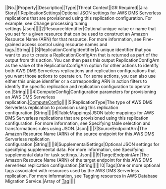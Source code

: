 ||No.||Property||Description||Type||Threat Context||GR Required||Jira Story|1|ReplicationSettings|Optional JSON settings for AWS DMS Serverless replications that are provisioned using this replication configuration. For example, see  Change processing tuning settings.|Json|||||2|ResourceIdentifier|Optional unique value or name that you set for a given resource that can be used to construct an Amazon Resource Name (ARN) for that resource. For more information, see  Fine-grained access control using resource names and tags.|String|||||3|ReplicationConfigIdentifier|A unique identifier that you want to use to create a ReplicationConfigArn that is returned as part of the output from this action. You can then pass this output ReplicationConfigArn as the value of the ReplicationConfigArn option for other actions to identify both AWS DMS Serverless replications and replication configurations that you want those actions to operate on. For some actions, you can also use either this unique identifier or a corresponding ARN in action filters to identify the specific replication and replication configuration to operate on.|String|||||4|ComputeConfig|Configuration parameters for provisioning an AWS DMS Serverless replication.|<a href="http://docs.aws.amazon.com/AWSCloudFormation/latest/UserGuide/aws-properties-dms-replicationconfig-computeconfig.html">ComputeConfig</a>|||||5|ReplicationType|The type of AWS DMS Serverless replication to provision using this replication configuration.|String|||||6|TableMappings|JSON table mappings for AWS DMS Serverless replications that are provisioned using this replication configuration. For more information, see   Specifying table selection and transformations rules using JSON.|Json|||||7|SourceEndpointArn|The Amazon Resource Name (ARN) of the source endpoint for this AWS DMS Serverless replication configuration.|String|||||8|SupplementalSettings|Optional JSON settings for specifying supplemental data. For more information, see  Specifying supplemental data for task settings.|Json|||||9|TargetEndpointArn|The Amazon Resource Name (ARN) of the target endpoint for this AWS DMS serverless replication configuration.|String|||||10|Tags|One or more optional tags associated with resources used by the AWS DMS Serverless replication. For more information, see  Tagging resources in AWS Database Migration Service.|Array of <a href="http://docs.aws.amazon.com/AWSCloudFormation/latest/UserGuide/aws-properties-dms-replicationconfig-tag.html">Tag</a>||||